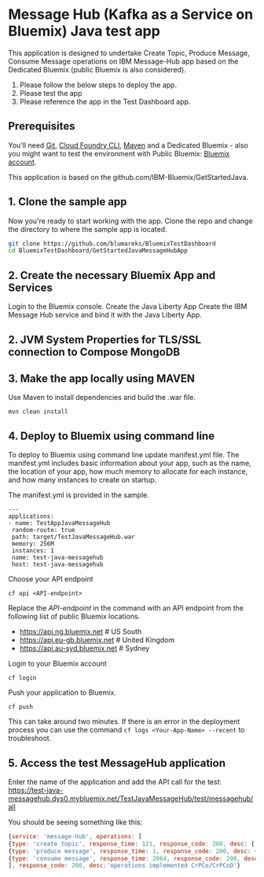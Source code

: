 # Message Hub (Kafka as a Service on Bluemix) Java test app
This application is designed to undertake Create Topic, Produce Message, Consume Message operations on IBM Message-Hub app based on the Dedicated Bluemix (public Bluemix is also considered).

1. Please follow the below steps to deploy the app.
2. Please test the app
3. Please reference the app in the Test Dashboard app.

## Prerequisites

You'll need [Git](https://git-scm.com/downloads), [Cloud Foundry CLI](https://github.com/cloudfoundry/cli#downloads), [Maven](https://maven.apache.org/download.cgi) and a Dedicated Bluemix - also you might want to test the environment with Public Bluemix: [Bluemix account](https://console.ng.bluemix.net/registration/).

This application is based on the github.com/IBM-Bluemix/GetStartedJava.

## 1. Clone the sample app

Now you're ready to start working with the app. Clone the repo and change the directory to where the sample app is located.
  ```bash
  git clone https://github.com/blumareks/BluemixTestDashboard
  cd BluemixTestDashboard/GetStartedJavaMessageHubApp
  ```

## 2. Create the necessary Bluemix App and Services
Login to the Bluemix console.
Create the Java Liberty App
Create the IBM Message Hub service and bind it with the Java Liberty App. 

## 2. JVM System Properties for TLS/SSL connection to Compose MongoDB

## 3. Make the app locally using MAVEN

Use Maven to install dependencies and build the .war file.

  ```
  mvn clean install
  ```

## 4. Deploy to Bluemix using command line

To deploy to Bluemix using command line update manifest.yml file. 
The manifest.yml includes basic information about your app, such as the name, the location of your app, how much memory to allocate for each instance, and how many instances to create on startup. 

The manifest.yml is provided in the sample.

  ```
  ---
applications:
 - name: TestAppJavaMessageHub
   random-route: true
   path: target/TestJavaMessageHub.war
   memory: 256M
   instances: 1
   name: test-java-messagehub
   host: test-java-messagehub
  ```

Choose your API endpoint
   ```
   cf api <API-endpoint>
   ```

Replace the *API-endpoint* in the command with an API endpoint from the following list of public Bluemix locations.
* https://api.ng.bluemix.net # US South
* https://api.eu-gb.bluemix.net # United Kingdom
* https://api.au-syd.bluemix.net # Sydney

Login to your Bluemix account
  ```
  cf login
  ```

Push your application to Bluemix.
  ```
  cf push
  ```

This can take around two minutes. If there is an error in the deployment process you can use the command `cf logs <Your-App-Name> --recent` to troubleshoot.

## 5. Access the test MessageHub application
Enter the name of the application and add the API call for the test:
https://test-java-messagehub.dys0.mybluemix.net/TestJavaMessageHub/test/messagehub/all

You should be seeing something like this:
```javascript
{service: 'message-hub', operations: [
{type: 'create topic', response_time: 121, response_code: 200, desc: {'Admin REST response': 'no response - the topic has been already created'}},
{type: 'produce message', response_time: 1, response_code: 200, desc: {'Message created': 'Message produced, offset: 523'}},
{type: 'consume message', response_time: 2064, response_code: 200, desc: {'Message consumed': 'Message consumed: ConsumerRecord(topic = test-java-messagehub-topic, partition = 0, offset = 523, CreateTime = 1499458409907, serialized key size = 3, serialized value size = 25, headers = RecordHeaders(headers = [], isReadOnly = false), key = key, value = This is a test message #2)'}}
], response_code: 200, desc:'operations implemented CrPCo/CrPCoD'}
```